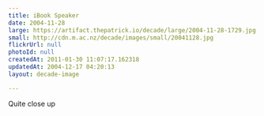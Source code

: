 ```yaml
---
title: iBook Speaker
date: 2004-11-28
large: https://artifact.thepatrick.io/decade/large/2004-11-28-1729.jpg
small: http://cdn.m.ac.nz/decade/images/small/20041128.jpg
flickrUrl: null
photoId: null
createdAt: 2011-01-30 11:07:17.162318
updatedAt: 2004-12-17 04:20:13
layout: decade-image

---
```

Quite close up
